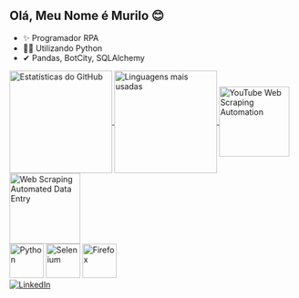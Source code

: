 ## Olá, Meu Nome é Murilo 😊

- ✨ Programador RPA
- 🐱‍🏍 Utilizando Python
- ✔ Pandas, BotCity, SQLAlchemy

<a href="https://github.com/anuraghazra/github-readme-stats">
  <img height="180" align="center" src="https://github-readme-stats.vercel.app/api?username=CastroMurilo&theme=dracula" alt="Estatísticas do GitHub" />
</a>
<a href="https://github.com/anuraghazra/convoychat">
  <img height="180" align="center" src="https://github-readme-stats.vercel.app/api/top-langs?username=CastroMurilo&layout=compact&langs_count=8&card_width=320&theme=dracula" alt="Linguagens mais usadas" />
</a>

<a href="https://github.com/CastroMurilo/YouTube-Web-Scraping-Automation">
  <img height="123" align="center" src="https://github-readme-stats.vercel.app/api/pin/?username=CastroMurilo&repo=YouTube-Web-Scraping-Automation&theme=dracula" alt="YouTube Web Scraping Automation" />
</a>
<a href="https://github.com/CastroMurilo/Web-Scraping-Automated-Data-Entry">
  <img height="124" align="center" src="https://github-readme-stats.vercel.app/api/pin/?username=CastroMurilo&repo=Web-Scraping-Automated-Data-Entry&theme=dracula" alt="Web Scraping Automated Data Entry" />
</a>

<div>
    <img src="https://cdn.jsdelivr.net/gh/devicons/devicon@latest/icons/python/python-plain.svg" alt="Python" style="width: 60px; height: auto;" />
    <img src="https://cdn.jsdelivr.net/gh/devicons/devicon@latest/icons/selenium/selenium-original.svg" alt="Selenium" style="width: 60px; height: auto;" />
    <img src="https://cdn.jsdelivr.net/gh/devicons/devicon@latest/icons/firefox/firefox-plain-wordmark.svg" alt="Firefox" style="width: 60px; height: auto;" />
</div>

<a href="https://www.linkedin.com/in/murilorosacastro/" target="_blank">
    <img src="https://img.shields.io/badge/LinkedIn-0077B5?style=for-the-badge&logo=linkedin&logoColor=white" alt="LinkedIn" />
</a>
